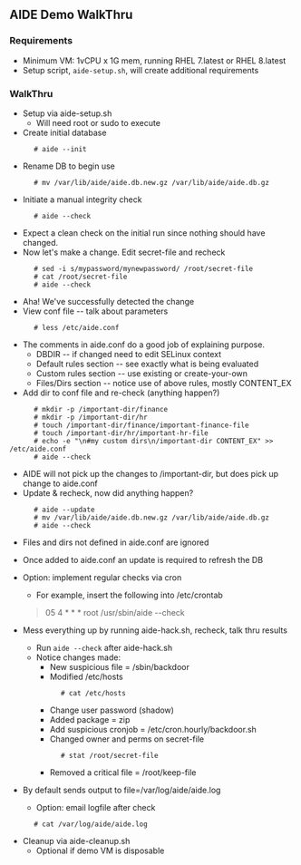 ## AIDE Demo WalkThru

### Requirements
* Minimum VM: 1vCPU x 1G mem, running RHEL 7.latest or RHEL 8.latest
* Setup script, ```aide-setup.sh```, will create additional requirements

### WalkThru
* Setup via aide-setup.sh
  * Will need root or sudo to execute
* Create initial database
```
      # aide --init
```
* Rename DB to begin use
```
      # mv /var/lib/aide/aide.db.new.gz /var/lib/aide/aide.db.gz
```
* Initiate a manual integrity check
```
      # aide --check
```
  * Expect a clean check on the initial run since nothing should have changed.
* Now let's make a change.  Edit secret-file and recheck
```
      # sed -i s/mypassword/mynewpassword/ /root/secret-file
      # cat /root/secret-file
      # aide --check
```
  * Aha!  We've successfully detected the change
* View conf file -- talk about parameters
```
      # less /etc/aide.conf
```
  * The comments in aide.conf do a good job of explaining purpose.
    * DBDIR -- if changed need to edit SELinux context
    * Default rules section -- see exactly what is being evaluated
    * Custom rules section -- use existing or create-your-own
    * Files/Dirs section -- notice use of above rules, mostly CONTENT_EX
* Add dir to conf file and re-check (anything happen?)
```
      # mkdir -p /important-dir/finance
      # mkdir -p /important-dir/hr
      # touch /important-dir/finance/important-finance-file
      # touch /important-dir/hr/important-hr-file
      # echo -e "\n#my custom dirs\n/important-dir CONTENT_EX" >> /etc/aide.conf
      # aide --check
```
  * AIDE will not pick up the changes to /important-dir, but does pick up change to aide.conf
* Update & recheck, now did anything happen?
```
      # aide --update
      # mv /var/lib/aide/aide.db.new.gz /var/lib/aide/aide.db.gz
      # aide --check
```
 * Files and dirs not defined in aide.conf are ignored
 * Once added to aide.conf an update is required to refresh the DB
* Option: implement regular checks via cron
  * For example, insert the following into /etc/crontab
  > 05 4 * * * root /usr/sbin/aide --check

* Mess everything up by running aide-hack.sh, recheck, talk thru results
  * Run ```aide --check``` after aide-hack.sh
  * Notice changes made:
    * New suspicious file = /sbin/backdoor
    * Modified /etc/hosts
    ```
          # cat /etc/hosts
    ```
    * Change user password (shadow)
    * Added package = zip
    * Add suspicious cronjob = /etc/cron.hourly/backdoor.sh
    * Changed owner and perms on secret-file
    ```
          # stat /root/secret-file
    ```
    * Removed a critical file = /root/keep-file
* By default sends output to file=/var/log/aide/aide.log
  * Option: email logfile after check
```
      # cat /var/log/aide/aide.log
```
* Cleanup via aide-cleanup.sh
  * Optional if demo VM is disposable
